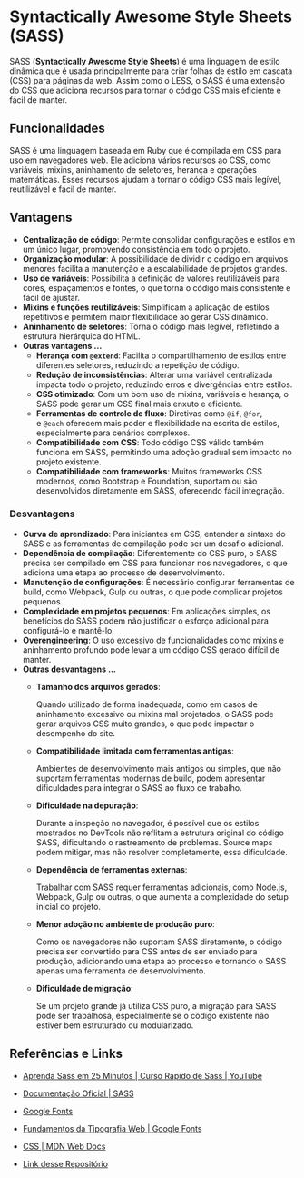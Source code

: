# Syntactically Awesome Style Sheets (SASS)
 
SASS (**Syntactically Awesome Style Sheets**) é uma linguagem de estilo dinâmica que é usada principalmente para criar folhas de estilo em cascata (CSS) para páginas da web. Assim como o LESS, o SASS é uma extensão do CSS que adiciona recursos para tornar o código CSS mais eficiente e fácil de manter.

## Funcionalidades

SASS é uma linguagem baseada em Ruby que é compilada em CSS para uso em navegadores web. Ele adiciona vários recursos ao CSS, como variáveis, mixins, aninhamento de seletores, herança e operações matemáticas. Esses recursos ajudam a tornar o código CSS mais legível, reutilizável e fácil de manter. 

## Vantagens

- **Centralização de código**: Permite consolidar configurações e estilos em um único lugar, promovendo consistência em todo o projeto.
- **Organização modular**: A possibilidade de dividir o código em arquivos menores facilita a manutenção e a escalabilidade de projetos grandes.
- **Uso de variáveis**: Possibilita a definição de valores reutilizáveis para cores, espaçamentos e fontes, o que torna o código mais consistente e fácil de ajustar.
- **Mixins e funções reutilizáveis**: Simplificam a aplicação de estilos repetitivos e permitem maior flexibilidade ao gerar CSS dinâmico.
- **Aninhamento de seletores**: Torna o código mais legível, refletindo a estrutura hierárquica do HTML.
- **Outras vantagens …**
    - **Herança com `@extend`**: Facilita o compartilhamento de estilos entre diferentes seletores, reduzindo a repetição de código.
    - **Redução de inconsistências**: Alterar uma variável centralizada impacta todo o projeto, reduzindo erros e divergências entre estilos.
    - **CSS otimizado**: Com um bom uso de mixins, variáveis e herança, o SASS pode gerar um CSS final mais enxuto e eficiente.
    - **Ferramentas de controle de fluxo**: Diretivas como `@if`, `@for`, e `@each` oferecem mais poder e flexibilidade na escrita de estilos, especialmente para cenários complexos.
    - **Compatibilidade com CSS**: Todo código CSS válido também funciona em SASS, permitindo uma adoção gradual sem impacto no projeto existente.
    - **Compatibilidade com frameworks**: Muitos frameworks CSS modernos, como Bootstrap e Foundation, suportam ou são desenvolvidos diretamente em SASS, oferecendo fácil integração.

### Desvantagens

- **Curva de aprendizado**: Para iniciantes em CSS, entender a sintaxe do SASS e as ferramentas de compilação pode ser um desafio adicional.
- **Dependência de compilação**: Diferentemente do CSS puro, o SASS precisa ser compilado em CSS para funcionar nos navegadores, o que adiciona uma etapa ao processo de desenvolvimento.
- **Manutenção de configurações**: É necessário configurar ferramentas de build, como Webpack, Gulp ou outras, o que pode complicar projetos pequenos.
- **Complexidade em projetos pequenos**: Em aplicações simples, os benefícios do SASS podem não justificar o esforço adicional para configurá-lo e mantê-lo.
- **Overengineering**: O uso excessivo de funcionalidades como mixins e aninhamento profundo pode levar a um código CSS gerado difícil de manter.
- **Outras desvantagens …**
    - **Tamanho dos arquivos gerados**:
        
        Quando utilizado de forma inadequada, como em casos de aninhamento excessivo ou mixins mal projetados, o SASS pode gerar arquivos CSS muito grandes, o que pode impactar o desempenho do site.
        
    - **Compatibilidade limitada com ferramentas antigas**:
        
        Ambientes de desenvolvimento mais antigos ou simples, que não suportam ferramentas modernas de build, podem apresentar dificuldades para integrar o SASS ao fluxo de trabalho.
        
    - **Dificuldade na depuração**:
        
        Durante a inspeção no navegador, é possível que os estilos mostrados no DevTools não reflitam a estrutura original do código SASS, dificultando o rastreamento de problemas. Source maps podem mitigar, mas não resolver completamente, essa dificuldade.
        
    - **Dependência de ferramentas externas**:
        
        Trabalhar com SASS requer ferramentas adicionais, como Node.js, Webpack, Gulp ou outras, o que aumenta a complexidade do setup inicial do projeto.
        
    - **Menor adoção no ambiente de produção puro**:
        
        Como os navegadores não suportam SASS diretamente, o código precisa ser convertido para CSS antes de ser enviado para produção, adicionando uma etapa ao processo e tornando o SASS apenas uma ferramenta de desenvolvimento.
        
    - **Dificuldade de migração**:
        
        Se um projeto grande já utiliza CSS puro, a migração para SASS pode ser trabalhosa, especialmente se o código existente não estiver bem estruturado ou modularizado.


## Referências e Links

- [Aprenda Sass em 25 Minutos | Curso Rápido de Sass | YouTube](https://youtu.be/1F2jqH-d7bw?si=gkTD6T0Ip1qOYrND)

- [Documentação Oficial | SASS](https://sass-lang.com/documentation/)

- [Google Fonts](https://fonts.google.com/)

- [Fundamentos da Tipografia Web | Google Fonts](https://fonts.google.com/knowledge/using_type/the_foundations_of_web_typography)

- [CSS | MDN Web Docs](https://developer.mozilla.org/en-US/docs/Web/CSS)

- [Link desse Repositório](https://github.com/budkee/sass)
